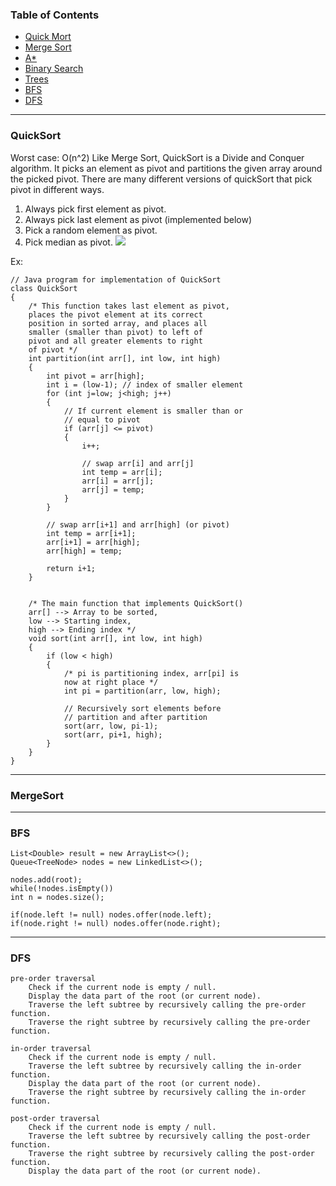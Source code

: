 ### Table of Contents
- [Quick Mort](#quicksort)
- [Merge Sort](#mergesort)
- [A*]()
- [Binary Search]()
- [Trees]()
- [BFS](#bfs)
- [DFS](#dfs)
----
### QuickSort

Worst case: O(n^2)
Like Merge Sort, QuickSort is a Divide and Conquer algorithm. It picks an element as pivot and partitions the given array around the picked pivot. There are many different versions of quickSort that pick pivot in different ways.

1. Always pick first element as pivot.
2. Always pick last element as pivot (implemented below)
3. Pick a random element as pivot.
4. Pick median as pivot.
![](https://www.geeksforgeeks.org/wp-content/uploads/gq/2014/01/QuickSort2.png)

Ex: 

    // Java program for implementation of QuickSort 
    class QuickSort 
    { 
        /* This function takes last element as pivot, 
        places the pivot element at its correct 
        position in sorted array, and places all 
        smaller (smaller than pivot) to left of 
        pivot and all greater elements to right 
        of pivot */
        int partition(int arr[], int low, int high) 
        { 
            int pivot = arr[high]; 
            int i = (low-1); // index of smaller element 
            for (int j=low; j<high; j++) 
            { 
                // If current element is smaller than or 
                // equal to pivot 
                if (arr[j] <= pivot) 
                { 
                    i++; 

                    // swap arr[i] and arr[j] 
                    int temp = arr[i]; 
                    arr[i] = arr[j]; 
                    arr[j] = temp; 
                } 
            } 

            // swap arr[i+1] and arr[high] (or pivot) 
            int temp = arr[i+1]; 
            arr[i+1] = arr[high]; 
            arr[high] = temp; 

            return i+1; 
        } 


        /* The main function that implements QuickSort() 
        arr[] --> Array to be sorted, 
        low --> Starting index, 
        high --> Ending index */
        void sort(int arr[], int low, int high) 
        { 
            if (low < high) 
            { 
                /* pi is partitioning index, arr[pi] is 
                now at right place */
                int pi = partition(arr, low, high); 

                // Recursively sort elements before 
                // partition and after partition 
                sort(arr, low, pi-1); 
                sort(arr, pi+1, high); 
            } 
        } 
    } 

----
### MergeSort
___ 
### BFS
    List<Double> result = new ArrayList<>();
    Queue<TreeNode> nodes = new LinkedList<>();

    nodes.add(root);
    while(!nodes.isEmpty())
    int n = nodes.size();

    if(node.left != null) nodes.offer(node.left);
    if(node.right != null) nodes.offer(node.right);
    
___ 
### DFS
    pre-order traversal 
        Check if the current node is empty / null.
        Display the data part of the root (or current node).
        Traverse the left subtree by recursively calling the pre-order function.
        Traverse the right subtree by recursively calling the pre-order function.

    in-order traversal
        Check if the current node is empty / null.
        Traverse the left subtree by recursively calling the in-order function.
        Display the data part of the root (or current node).
        Traverse the right subtree by recursively calling the in-order function.

    post-order traversal
        Check if the current node is empty / null.
        Traverse the left subtree by recursively calling the post-order function.
        Traverse the right subtree by recursively calling the post-order function.
        Display the data part of the root (or current node).
